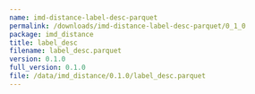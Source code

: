```yaml
---
name: imd-distance-label-desc-parquet
permalink: /downloads/imd-distance-label-desc-parquet/0_1_0
package: imd_distance
title: label_desc
filename: label_desc.parquet
version: 0.1.0
full_version: 0.1.0
file: /data/imd_distance/0.1.0/label_desc.parquet
---
```

